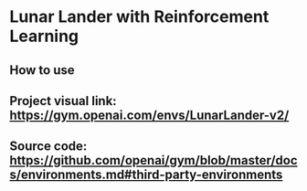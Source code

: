 # Lunar Lander with Reinforcement Learning
## How to use 
## Project visual link: https://gym.openai.com/envs/LunarLander-v2/
## Source code: https://github.com/openai/gym/blob/master/docs/environments.md#third-party-environments
